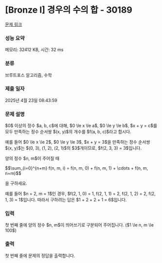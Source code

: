 # [Bronze I] 경우의 수의 합 - 30189 

[문제 링크](https://www.acmicpc.net/problem/30189) 

### 성능 요약

메모리: 32412 KB, 시간: 32 ms

### 분류

브루트포스 알고리즘, 수학

### 제출 일자

2025년 4월 23일 08:43:59

### 문제 설명

<p>$0$ 이상의 정수 $a, b, c$에 대해, $0 \le x \le a$, $0 \le y \le b$, $x + y = c$를 모두 만족하는 정수 순서쌍 $(x, y)$의 개수를 $f(a, b, c)$라고 합시다.</p>

<p>예를 들어 $0 \le x \le 2$, $0 \le y \le 3$, $x + y = 3$을 만족하는 정수 순서쌍 $(x, y)$는 $(0, 3), (1, 2), (2, 1)$의 $3$개이므로, $f(2, 3, 3) = 3$입니다.</p>

<p>양의 정수 $n, m$이 주어질 때</p>

<p>$$\sum_{i=0}^{n+m} f(n, m, i) = f(n, m, 0) + f(n, m, 1) + \cdots + f(n, m, n+m)$$</p>

<p>을 구하세요.</p>

<p>예를 들어 $n = 2, m = 1$인 경우, $f(2, 1, 0) = 1, f(2, 1, 1) = 2, f(2, 1, 2) = 2, f(2, 1, 3) = 1$입니다. 따라서 구하려는 답은 $1 + 2 + 2 + 1 = 6$입니다.</p>

### 입력 

 <p>첫 번째 줄에 양의 정수 $n, m$이 띄어쓰기로 구분되어 주어집니다. ($1 \le n, m \le 100$)</p>

### 출력 

 <p>첫 번째 줄에 문제의 정답을 출력합니다.</p>


